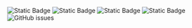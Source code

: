 ![Static Badge](https://img.shields.io/badge/blacklists-60-000000) ![Static Badge](https://img.shields.io/badge/blacklisted-2574448-cc0000) ![Static Badge](https://img.shields.io/badge/whitelisted-2244-00CC00) ![Static Badge](https://img.shields.io/badge/streaming_blacklist-28107-000000) ![GitHub issues](https://img.shields.io/github/issues/fabriziosalmi/blacklists)
